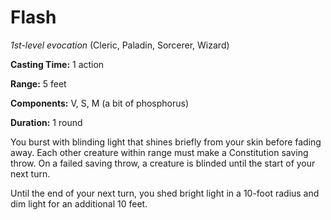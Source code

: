 # Flash
*1st-level evocation* (Cleric, Paladin, Sorcerer, Wizard)

**Casting Time:** 1 action

**Range:** 5 feet

**Components:** V, S, M (a bit of phosphorus)

**Duration:** 1 round

You burst with blinding light that shines briefly from your skin before fading away. Each other creature within range must make a Constitution saving throw. On a failed saving throw, a creature is blinded until the start of your next turn.

Until the end of your next turn, you shed bright light in a 10-foot radius and dim light for an additional 10 feet.